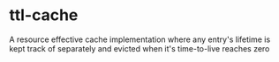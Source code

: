 # ttl-cache
A resource effective cache implementation where any entry's lifetime is kept track of separately and evicted when it's time-to-live reaches zero
